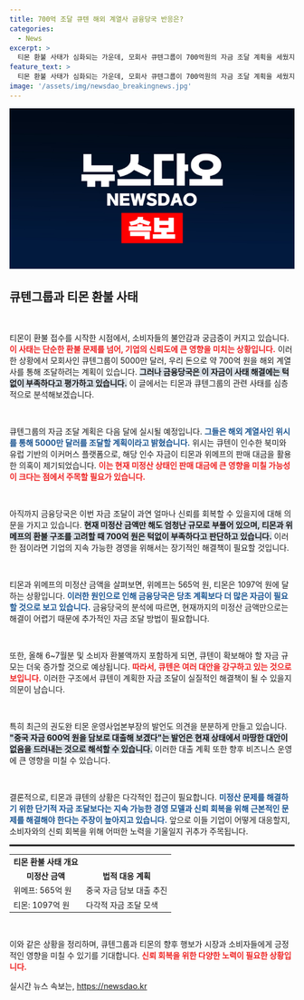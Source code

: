 ```yaml
---
title: 700억 조달 큐텐 해외 계열사 금융당국 반응은?
categories:
  - News
excerpt: >
  티몬 환불 사태가 심화되는 가운데, 모회사 큐텐그룹이 700억원의 자금 조달 계획을 세웠지만, 금융당국은 미비하다고 판단하고 있다. 소비자들의 불만과 미지급 금액이 폭발적으로 늘어나고 있어, 해결책 마련이 시급하다. 클릭해서 더 알아보세요!
feature_text: >
  티몬 환불 사태가 심화되는 가운데, 모회사 큐텐그룹이 700억원의 자금 조달 계획을 세웠지만, 금융당국은 미비하다고 판단하고 있다. 소비자들의 불만과 미지급 금액이 폭발적으로 늘어나고 있어, 해결책 마련이 시급하다. 클릭해서 더 알아보세요!
image: '/assets/img/newsdao_breakingnews.jpg'
---
```


<p><img src="/assets/img/newsdao_breakingnews.jpg" alt="bookingtag 속보" /></p>

<h2 data-ke-size="size26">큐텐그룹과 티몬 환불 사태</h2>

<p data-ke-size="size16">&nbsp;</p>

<p>티몬이 환불 접수를 시작한 시점에서, 소비자들의 불안감과 궁금증이 커지고 있습니다. <b><span style="color: #ee2323;">이 사태는 단순한 환불 문제를 넘어, 기업의 신뢰도에 큰 영향을 미치는 상황입니다.</span></b> 이러한 상황에서 모회사인 큐텐그룹이 5000만 달러, 우리 돈으로 약 700억 원을 해외 계열사를 통해 조달하려는 계획이 있습니다. <b><span style="background-color: #21538527;">그러나 금융당국은 이 자금이 사태 해결에는 턱없이 부족하다고 평가하고 있습니다.</span></b> 이 글에서는 티몬과 큐텐그룹의 관련 사태를 심층적으로 분석해보겠습니다. </p>

<p data-ke-size="size16">&nbsp;</p>

<p>큐텐그룹의 자금 조달 계획은 다음 달에 실시될 예정입니다. <b><span style="color: #1a5490;">그들은 해외 계열사인 위시를 통해 5000만 달러를 조달할 계획이라고 밝혔습니다.</span></b> 위시는 큐텐이 인수한 북미와 유럽 기반의 이커머스 플랫폼으로, 해당 인수 자금이 티몬과 위메프의 판매 대금을 활용한 의혹이 제기되었습니다. <b><span style="color: #ee2323;">이는 현재 미정산 상태인 판매 대금에 큰 영향을 미칠 가능성이 크다는 점에서 주목할 필요가 있습니다.</span></b>  </p>

<p data-ke-size="size16">&nbsp;</p>

<p>아직까지 금융당국은 이번 자금 조달이 과연 얼마나 신뢰를 회복할 수 있을지에 대해 의문을 가지고 있습니다. <b><span style="background-color: #21538527;">현재 미정산 금액만 해도 엄청난 규모로 부풀어 있으며, 티몬과 위메프의 환불 구조를 고려할 때 700억 원은 턱없이 부족하다고 판단하고 있습니다.</span></b> 이러한 점이라면 기업의 지속 가능한 경영을 위해서는 장기적인 해결책이 필요할 것입니다. </p>

<p data-ke-size="size16">&nbsp;</p>

<p>티몬과 위메프의 미정산 금액을 살펴보면, 위메프는 565억 원, 티몬은 1097억 원에 달하는 상황입니다. <b><span style="color: #1a5490;">이러한 원인으로 인해 금융당국은 당초 계획보다 더 많은 자금이 필요할 것으로 보고 있습니다.</span></b> 금융당국의 분석에 따르면, 현재까지의 미정산 금액만으로는 해결이 어렵기 때문에 추가적인 자금 조달 방법이 필요합니다. </p>

<p data-ke-size="size16">&nbsp;</p>

<p>또한, 올해 6~7월분 및 소비자 환불액까지 포함하게 되면, 큐텐이 확보해야 할 자금 규모는 더욱 증가할 것으로 예상됩니다. <b><span style="color: #ee2323;">따라서, 큐텐은 여러 대안을 강구하고 있는 것으로 보입니다.</span></b> 이러한 구조에서 큐텐이 계획한 자금 조달이 실질적인 해결책이 될 수 있을지 의문이 남습니다.</p>

<p data-ke-size="size16">&nbsp;</p>

<p>특히 최근의 권도완 티몬 운영사업본부장의 발언도 의견을 분분하게 만들고 있습니다. <b><span style="background-color: #21538527;">"중국 자금 600억 원을 담보로 대출해 보겠다"는 발언은 현재 상태에서 마땅한 대안이 없음을 드러내는 것으로 해석할 수 있습니다.</span></b> 이러한 대출 계획 또한 향후 비즈니스 운영에 큰 영향을 미칠 수 있습니다. </p>

<p data-ke-size="size16">&nbsp;</p>

<p>결론적으로, 티몬과 큐텐의 상황은 다각적인 접근이 필요합니다. <b><span style="color: #1a5490;">미정산 문제를 해결하기 위한 단기적 자금 조달보다는 지속 가능한 경영 모델과 신뢰 회복을 위해 근본적인 문제를 해결해야 한다는 주장이 높아지고 있습니다.</span></b> 앞으로 이들 기업이 어떻게 대응할지, 소비자와의 신뢰 회복을 위해 어떠한 노력을 기울일지 귀추가 주목됩니다. </p>

<hr style="border: 1px solid #000;"/>

<table>
    <tr>
        <td style="text-align: center; height: 17px;"><b>티몬 환불 사태 개요</b></td>
    </tr>
    <tr>
        <td style="text-align: center; height: 17px;"><b>미정산 금액</b></td>
        <td style="text-align: center; height: 17px;"><b>법적 대응 계획</b></td>
    </tr>
    <tr>
        <td>위메프: 565억 원</td>
        <td>중국 자금 담보 대출 추진</td>
    </tr>
    <tr>
        <td>티몬: 1097억 원</td>
        <td>다각적 자금 조달 모색</td>
    </tr>
</table>

<p data-ke-size="size16">&nbsp;</p> 

<p>이와 같은 상황을 정리하며, 큐텐그룹과 티몬의 향후 행보가 시장과 소비자들에게 긍정적인 영향을 미칠 수 있기를 기대합니다. <b><span style="color: #ee2323;">신뢰 회복을 위한 다양한 노력이 필요한 상황입니다.</span></b></p>
실시간 뉴스 속보는, <a href="https://newsdao.kr" rel="dofollow">https://newsdao.kr</a>


